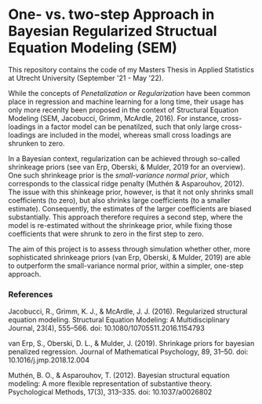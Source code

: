 # One- vs. two-step Approach in Bayesian Regularized Structual Equation Modeling (SEM)

This repository contains the code of my Masters Thesis in Applied Statistics at Utrecht University (September '21 - May '22). 

While the concepts of *Penetalization* or *Regularization* have been common place in regression and machine learning for a long time, their usage has only more recenlty been proposed in the context of Structural Equation Modeling (SEM, Jacobucci, Grimm, McArdle, 2016). For instance, cross-loadings in a factor model can be penatilzed, such that only large cross-loadings are included in the model, whereas small cross loadings are shrunken to zero. 

In a Bayesian context, regularization can be achieved through so-called shrinkeage priors (see van Erp, Oberski, & Mulder, 2019 for an overview). One such shrinkeage prior is the *small-variance normal prior*, which corresponds to the classical ridge penalty (Muthén & Asparouhov, 2012). The issue with this shinkeage prior, however, is that it not only shrinks small coefficients (to zero), but also shrinks large coefficients (to a smaller estimate). Consequently, the estimates of the larger coefficients are biased substantially. This approach therefore requires a second step, where the model is re-estimated without the shrinkeage prior, while fixing those coefficients that were shrunk to zero in the first step to zero. 

The aim of this project is to assess through simulation whether other, more sophisticated shrinkeage priors (van Erp, Oberski, & Mulder, 2019) are able to outperform the small-variance normal prior, within a simpler, one-step approach.

### References

Jacobucci, R., Grimm, K. J., & McArdle, J. J. (2016). Regularized structural equation modeling. Structural Equation Modeling: A Multidisciplinary Journal, 23(4), 555–566. doi: 10.1080/10705511.2016.1154793 

van Erp, S., Oberski, D. L., & Mulder, J. (2019). Shrinkage priors for bayesian penalized regression. Journal of Mathematical Psychology, 89, 31–50. doi: 10.1016/j.jmp.2018.12.004 

Muthén, B. O., & Asparouhov, T. (2012). Bayesian structural equation modeling: A more flexible representation of substantive theory. Psychological Methods, 17(3), 313–335. doi: 10.1037/a0026802
